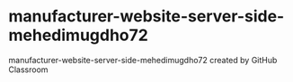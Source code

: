 # manufacturer-website-server-side-mehedimugdho72
manufacturer-website-server-side-mehedimugdho72 created by GitHub Classroom
